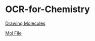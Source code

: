 # OCR-for-Chemistry

[Drawing Molecules](https://www.rdkit.org/docs/GettingStartedInPython.html)

[Mol File](https://chem.libretexts.org/Courses/University_of_Arkansas_Little_Rock/ChemInformatics_(2017)%3A_Chem_4399_5399/2.2%3A_Chemical_Representations_on_Computer%3A_Part_II/2.2.2%3A_Anatomy_of_a_MOL_file)

